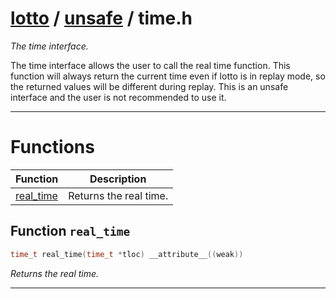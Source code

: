 #  [lotto](../README.md) / [unsafe](README.md) / time.h
_The time interface._ 

The time interface allows the user to call the real time function. This function will always return the current time even if lotto is in replay mode, so the returned values will be different during replay. This is an unsafe interface and the user is not recommended to use it. 

---
# Functions 

| Function | Description |
|---|---|
| [real_time](time.h.md#function-real_time) | Returns the real time.  |

##  Function `real_time`

```c
time_t real_time(time_t *tloc) __attribute__((weak))
``` 
_Returns the real time._ 




---
